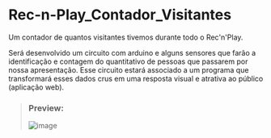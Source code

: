 # Rec-n-Play_Contador_Visitantes

Um contador de quantos visitantes tivemos durante todo o Rec'n'Play.

Será desenvolvido um circuito com arduino e alguns sensores que farão a identificação e contagem do quantitativo de pessoas que passarem por nossa apresentação. Esse circuito estará associado a um programa que transformará esses dados crus em uma resposta visual e atrativa ao público (aplicação web).

> ### Preview:
> ![image](https://user-images.githubusercontent.com/96557105/200101845-b8114fc3-b517-48de-b96d-5475a674dd24.png)

